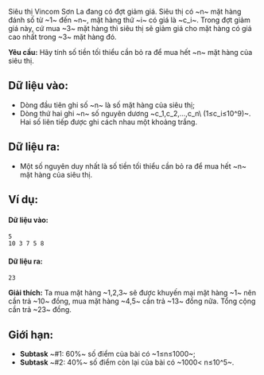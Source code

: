 Siêu thị Vincom Sơn La đang có đợt giảm giá. Siêu thị có ~n~ mặt hàng đánh số từ ~1~ đến ~n~, mặt hàng thứ ~i~ có giá là ~c_i~. Trong đợt giảm giá này, cứ mua ~3~ mặt hàng thì siêu thị sẽ giảm giá cho mặt hàng có giá cao nhất trong ~3~ mặt hàng đó.

**Yêu cầu:** Hãy tính số tiền tối thiểu cần bỏ ra để mua hết ~n~ mặt hàng của siêu thị.

## Dữ liệu vào:
- Dòng đầu tiên ghi số ~n~ là số mặt hàng của siêu thị;
- Dòng thứ hai ghi ~n~ số nguyên dương ~c_1,c_2,…,c_n\ (1≤c_i≤10^9)~. Hai số liên tiếp được ghi cách nhau một khoảng trắng.

## Dữ liệu ra:
- Một số nguyên duy nhất là số tiền tối thiểu cần bỏ ra để mua hết ~n~ mặt hàng của siêu thị.

## Ví dụ:
#### Dữ liệu vào:
```
5
10 3 7 5 8
```

#### Dữ liệu ra:
```
23
```

**Giải thích:** Ta mua mặt hàng ~1,2,3~ sẽ được khuyến mại mặt hàng ~1~ nên cần trả ~10~ đồng, mua mặt hàng ~4,5~ cần trả ~13~ đồng nữa. Tổng cộng cần trả ~23~ đồng.

## Giới hạn:
- **Subtask** ~\#1: 60\%~ số điểm của bài có ~1≤n≤1000~;
- **Subtask** ~\#2: 40\%~ số điểm còn lại của bài có ~1000< n≤10^5~.